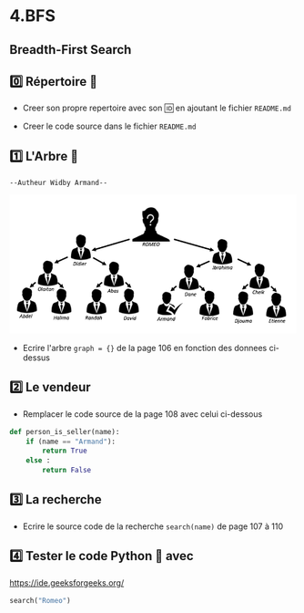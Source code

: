 # 4.BFS

## Breadth-First Search

## :zero: Répertoire :page_facing_up:

* Creer son propre repertoire avec son :id: en ajoutant le fichier `README.md`

* Creer le code source dans le fichier `README.md`

## :one: L'Arbre :palm_tree:

    --Autheur Widby Armand--

![Alt Tag](./TREE.png)

* Ecrire l'arbre `graph = {}` de la page 106 en fonction des donnees ci-dessus 

## :two: Le vendeur

* Remplacer le code source de la page 108 avec celui ci-dessous

```Python
def person_is_seller(name):
    if (name == "Armand"):
        return True
    else :
        return False
```

## :three: La recherche

* Ecrire le source code de la recherche `search(name)` de page 107 à 110

## :four: Tester le code Python :snake: avec 

https://ide.geeksforgeeks.org/

```Python
search("Romeo")
```

